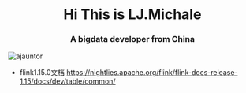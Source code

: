 <h1 align="center">Hi This is LJ.Michale</h1>
<h3 align="center">A bigdata developer from China</h3>
<p align="left"> <img src="https://komarev.com/ghpvc/?username=ajauntor&label=Profile%20views&color=0e75b6&style=flat" alt="ajauntor" /> </p>


- flink1.15.0文档
https://nightlies.apache.org/flink/flink-docs-release-1.15/docs/dev/table/common/
